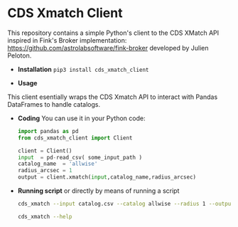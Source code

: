 # CDS Xmatch Client

This repository contains a simple Python's client to the CDS XMatch API inspired in Fink's Broker implementation: https://github.com/astrolabsoftware/fink-broker developed by Julien Peloton.

* **Installation**  `pip3 install cds_xmatch_client`

* **Usage** 

This client esentially wraps the CDS Xmatch API to interact with Pandas DataFrames to handle catalogs.
  
  * **Coding** You can use it in your Python code:

    ```python
    import pandas as pd
    from cds_xmatch_client import Client

    client = Client()
    input  = pd-read_csv( some_input_path )
    catalog_name  = 'allwise'
    radius_arcsec = 1
    output = client.xmatch(input,catalog_name,radius_arcsec)
    ```
    
  * **Running scrìpt** or directly by means of running a script
    
    ```bash
    cds_xmatch --input catalog.csv --catalog allwise --radius 1 --output result.csv
    ```
    
    ```bash
    cds_xmatch --help
    ```
  
